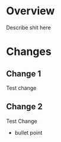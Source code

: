 # Overview
Describe shit here

# Changes

## Change 1
Test change

## Change 2
Test Change
- bullet point

